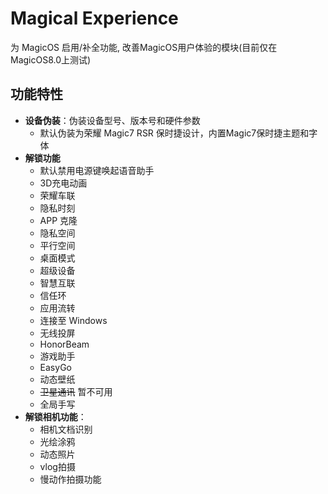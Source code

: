 # Magical Experience
 为 MagicOS 启用/补全功能, 改善MagicOS用户体验的模块(目前仅在MagicOS8.0上测试)

## 功能特性

- **设备伪装**：伪装设备型号、版本号和硬件参数
  - 默认伪装为荣耀 Magic7 RSR 保时捷设计，内置Magic7保时捷主题和字体
- **解锁功能**
  - 默认禁用电源键唤起语音助手
  - 3D充电动画
  - 荣耀车联
  - 隐私时刻
  - APP 克隆
  - 隐私空间
  - 平行空间
  - 桌面模式
  - 超级设备
  - 智慧互联
  - 信任环
  - 应用流转
  - 连接至 Windows
  - 无线投屏
  - HonorBeam
  - 游戏助手
  - EasyGo 
  - 动态壁纸
  - ~~卫星通讯~~ 暂不可用
  - 全局手写
- **解锁相机功能**：
  - 相机文档识别
  - 光绘涂鸦
  - 动态照片
  - vlog拍摄
  - 慢动作拍摄功能

